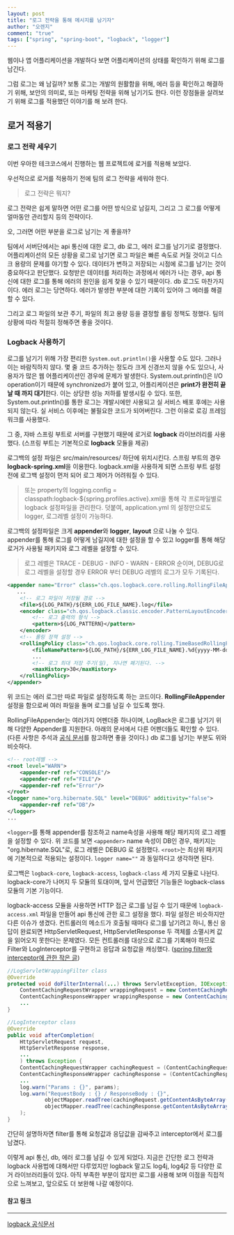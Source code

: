 ```yaml
---
layout: post
title: "로그 전략을 통해 메시지를 남기자"
author: "오렌지"
comment: "true"
tags: ["spring", "spring-boot", "logback", "logger"]
---
```


웹이나 앱 어플리케이션을 개발하다 보면 어플리케이션의 상태를 확인하기 위해 로그를 남긴다.

그럼 로그는 왜 남길까? 
보통 로그는 개발의 원활함을 위해, 에러 등을 확인하고 해결하기 위해, 보안의 의미로, 또는 마케팅 전략을 위해 남기기도 한다.
이런 장점들을 살려보기 위해 로그를 적용했던 이야기를 해 보려 한다.

## 로거 적용기


### 로그 전략 세우기
이번 우아한 테크코스에서 진행하는 웹 프로젝트에 로거를 적용해 보았다.

우선적으로 로거를 적용하기 전에 팀의 로그 전략을 세워야 한다.

> 로그 전략은 뭐지?

로그 전략은 쉽게 말하면 어떤 로그를 어떤 방식으로 남길지, 그리고 그 로그를 어떻게 얼마동안 관리할지 등의 전략이다.

오, 그러면 어떤 부분을 로그로 남기는 게 좋을까?

팀에서 서버단에서는 api 통신에 대한 로그, db 로그, 에러 로그를 남기기로 결정했다.
어플리케이션의 모든 상황을 로그로 남기면 로그 파일은 빠른 속도로 커질 것이고 디스크 용량의 문제를 야기할 수 있다. 
데이터가 변하고 저장되는 시점에 로그를 남기는 것이 중요하다고 판단했다.
요청받은 데이터를 처리하는 과정에서 에러가 나는 경우, api 통신에 대한 로그를 통해 에러의 원인을 쉽게 찾을 수 있기 때문이다. db 로그도 마찬가지이다. 에러 로그는 당연하다. 에러가 발생한 부분에 대한 기록이 있어야 그 에러를 해결할 수 있다.

그리고 로그 파일의 보관 주기, 파일의 최고 용량 등을 결정할 롤링 정책도 정했다. 팀의 상황에 따라 적절히 정해주면 좋을 것이다.



### Logback 사용하기

로그를 남기기 위해 가장 편리한 `System.out.println()`을 사용할 수도 있다. 그러나 이는 바람직하지 않다.
몇 줄 코드 추가하는 정도라 크게 신경쓰지 않을 수도 있으나, 사용자가 많은 웹 어플리케이션인 경우에 문제가 발생한다. System.out.println()은 I/O operation이기 때문에 synchronized가 붙어 있고, 어플리케이션은 **print가 완전히 끝날 때 까지 대기**한다. 이는 상당한 성능 저하를 발생시킬 수 있다.
또한, System.out.println()를 통한 로그는 개발시에만 사용되고 실 서비스 배포 후에는 사용되지 않는다. 실 서비스 이후에는 불필요한 코드가 되어버린다. 그런 이유로 로깅 프레임워크를 사용했다.

그 중, 자바 스프링 부트로 서버를 구현했기 때문에 로거로 **logback** 라이브러리를 사용했다. (스프링 부트는 기본적으로 **logback** 모듈을 제공)

로그백의 설정 파일은 src/main/resources/ 하단에 위치시킨다. 
스프링 부트의 경우 **logback-spring.xml**을 이용한다. logback.xml을 사용하게 되면 스프링 부트 설정 전에 로그백 설정이 먼저 되어 로그 제어가 어려워질 수 있다.

> 또는 property의 logging.config = classpath:logback-${spring.profiles.active}.xml을 통해 각 프로파일별로 logback 설정파일을 관리한다.
> 덧붙여, application.yml 의 설정만으로도 logger, 로그레벨 설정이 가능하다.

로그백의 설정파일은 크게 **appender**와 **logger**, **layout** 으로 나눌 수 있다. appender를 통해 로그를 어떻게 남길지에 대한 설정을 할 수 있고 logger를 통해 해당 로거가 사용될 패키지와 로그 레벨을 설정할 수 있다.
> 로그 레벨은 TRACE - DEBUG - INFO - WARN - ERROR 순이며, DEBUG로 로그 레벨을 설정할 경우 ERROR 부터 DEBUG 레벨의 로그가 모두 기록된다.

```xml
<appender name="Error" class="ch.qos.logback.core.rolling.RollingFileAppender">
   ...  
    <!-- 로그 파일이 저장될 경로 -->
    <file>${LOG_PATH}/${ERR_LOG_FILE_NAME}.log</file>
    <encoder class="ch.qos.logback.classic.encoder.PatternLayoutEncoder">
        <!-- 로그 출력의 형식 -->
        <pattern>${LOG_PATTERN}</pattern>
    </encoder>
    <!-- 롤링 정책 설정 -->
    <rollingPolicy class="ch.qos.logback.core.rolling.TimeBasedRollingPolicy">
        <fileNamePattern>${LOG_PATH}/${ERR_LOG_FILE_NAME}.%d{yyyy-MM-dd}_%i.log</fileNamePattern>
        ...
        <!-- 로그 최대 저장 주기(일), 지나면 폐기된다. -->
        <maxHistory>30</maxHistory>
    </rollingPolicy>
</appender>
```
위 코드는 에러 로그만 따로 파일로 설정하도록 하는 코드이다.
**RollingFileAppender** 설정을 함으로써 여러 파일을 돌며 로그를 남길 수 있도록 했다.

RollingFileAppender는 여러가지 어펜더중 하나이며, LogBack은 로그를 남기기 위해 다양한 Appender를 지원한다. 아래의 문서에서 다른 어펜더들도 확인할 수 있다.
(다른 사항은 주석과 [공식 문서](http://logback.qos.ch/)를 참고하면 좋을 것이다.)
db 로그를 남기는 부분도 위와 비슷하다.

```xml
<!-- root레벨 -->
<root level="WARN">
    <appender-ref ref="CONSOLE"/>
    <appender-ref ref="FILE"/>
    <appender-ref ref="Error"/>
</root>
<logger name="org.hibernate.SQL" level="DEBUG" additivity="false">
    <appender-ref ref="DB"/>
</logger>
...
```
`<logger>`를 통해 appender를 참조하고 name속성을 사용해 해당 패키지의 로그 레벨을 설정할 수 있다.
위 코드를 보면 `<appender>` name 속성이 DB인 경우, 패키지는 "org.hibernate.SQL"로, 로그 레벨은 DEBUG 로 설정했다.
`<root>`는 최상위 패키지에 기본적으로 적용되는 설정이다. `logger name=""` 과 동일하다고 생각하면 된다.

로그백은 `logback-core`, `logback-access`, `logback-class` 세 가지 모듈로 나뉜다.
logback-core가 나머지 두 모듈의 토대이며, 앞서 언급했던 기능들은 logback-class 모듈의 기본 기능이다.

logback-access 모듈을 사용하면 HTTP 접근 로그를 남길 수 있기 때문에 `logback-access.xml` 파일을 만들어 api 통신에 관한 로그 설정을 했다. 파일 설정은 비슷하지만 다른 이슈가 생겼다.
컨트롤러의 메소드가 호출될 때마다 로그를 남기려고 하니, 통신 응답이 완료되면 HttpServletRequest, HttpServletResponse 두 객체를 소멸시켜 값을 읽어오지 못한다는 문제였다.
모든 컨트롤러를 대상으로 로그를 기록해야 하므로 Filter와 LogInterceptor를 구현하고 응답과 요청값을 캐싱했다. ([spring filter와 interceptor에 관한 작은 글](https://supawer0728.github.io/2018/04/04/spring-filter-interceptor/))

```java
//LogServletWrappingFilter class
@Override
protected void doFilterInternal(...) throws ServletException, IOException {
    ContentCachingRequestWrapper wrappingRequest = new ContentCachingRequestWrapper(request);
    ContentCachingResponseWrapper wrappingResponse = new ContentCachingResponseWrapper(response);
    ...
}

//LogInterceptor class
@Override
public void afterCompletion(
    HttpServletRequest request,
    HttpServletResponse response,
    ...
    ) throws Exception {
    ContentCachingRequestWrapper cachingRequest = (ContentCachingRequestWrapper)request;
    ContentCachingResponseWrapper cachingResponse = (ContentCachingResponseWrapper)response;
    ...
    log.warn("Params : {}", params);
    log.warn("RequestBody : {} / ResponseBody : {}",
            objectMapper.readTree(cachingRequest.getContentAsByteArray()),
            objectMapper.readTree(cachingResponse.getContentAsByteArray())
    );
}
```
간단히 설명하자면 filter를 통해 요청값과 응답값을 감싸주고 interceptor에서 로그를 남겼다.



이렇게 api 통신, db, 에러 로그를 남길 수 있게 되었다.
지금은 간단한 로그 전략과 logback 사용법에 대해서만 다루었지만 logback 말고도 log4j, log4j2 등 다양한 로거 라이브러리들이 있다. 
아직 부족한 부분이 많지만 로그를 사용해 보며 이점을 직접적으로 느껴보고, 앞으로도 더 보완해 나갈 예정이다.



#### 참고 링크
---
[logback 공식문서](http://logback.qos.ch/)
